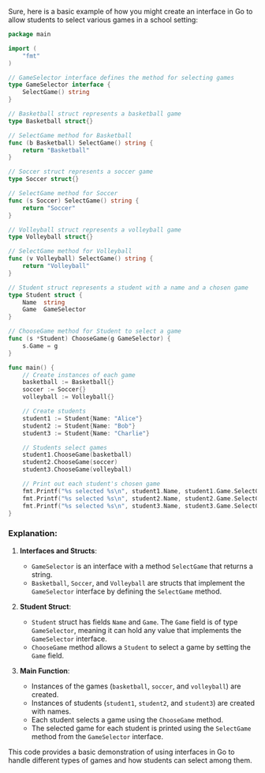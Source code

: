 Sure, here is a basic example of how you might create an interface in Go to allow students to select various games in a school setting:

```go
package main

import (
	"fmt"
)

// GameSelector interface defines the method for selecting games
type GameSelector interface {
	SelectGame() string
}

// Basketball struct represents a basketball game
type Basketball struct{}

// SelectGame method for Basketball
func (b Basketball) SelectGame() string {
	return "Basketball"
}

// Soccer struct represents a soccer game
type Soccer struct{}

// SelectGame method for Soccer
func (s Soccer) SelectGame() string {
	return "Soccer"
}

// Volleyball struct represents a volleyball game
type Volleyball struct{}

// SelectGame method for Volleyball
func (v Volleyball) SelectGame() string {
	return "Volleyball"
}

// Student struct represents a student with a name and a chosen game
type Student struct {
	Name  string
	Game  GameSelector
}

// ChooseGame method for Student to select a game
func (s *Student) ChooseGame(g GameSelector) {
	s.Game = g
}

func main() {
	// Create instances of each game
	basketball := Basketball{}
	soccer := Soccer{}
	volleyball := Volleyball{}

	// Create students
	student1 := Student{Name: "Alice"}
	student2 := Student{Name: "Bob"}
	student3 := Student{Name: "Charlie"}

	// Students select games
	student1.ChooseGame(basketball)
	student2.ChooseGame(soccer)
	student3.ChooseGame(volleyball)

	// Print out each student's chosen game
	fmt.Printf("%s selected %s\n", student1.Name, student1.Game.SelectGame())
	fmt.Printf("%s selected %s\n", student2.Name, student2.Game.SelectGame())
	fmt.Printf("%s selected %s\n", student3.Name, student3.Game.SelectGame())
}
```

### Explanation:

1. **Interfaces and Structs**:
   - `GameSelector` is an interface with a method `SelectGame` that returns a string.
   - `Basketball`, `Soccer`, and `Volleyball` are structs that implement the `GameSelector` interface by defining the `SelectGame` method.

2. **Student Struct**:
   - `Student` struct has fields `Name` and `Game`. The `Game` field is of type `GameSelector`, meaning it can hold any value that implements the `GameSelector` interface.
   - `ChooseGame` method allows a `Student` to select a game by setting the `Game` field.

3. **Main Function**:
   - Instances of the games (`basketball`, `soccer`, and `volleyball`) are created.
   - Instances of students (`student1`, `student2`, and `student3`) are created with names.
   - Each student selects a game using the `ChooseGame` method.
   - The selected game for each student is printed using the `SelectGame` method from the `GameSelector` interface.

This code provides a basic demonstration of using interfaces in Go to handle different types of games and how students can select among them.